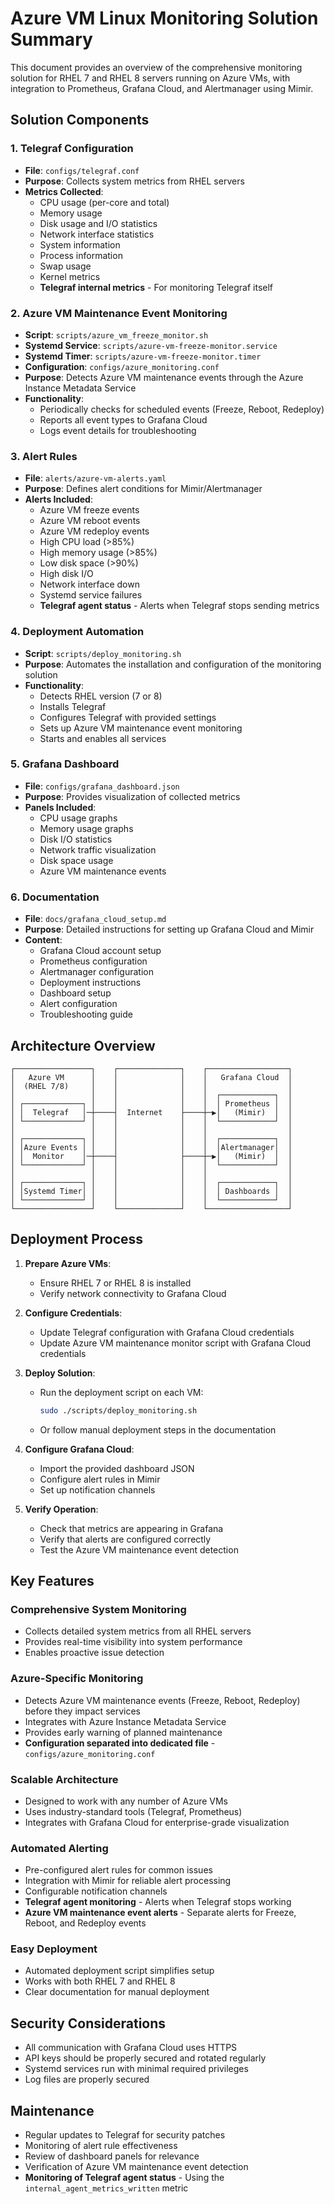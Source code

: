 # Azure VM Linux Monitoring Solution Summary

This document provides an overview of the comprehensive monitoring solution for RHEL 7 and RHEL 8 servers running on Azure VMs, with integration to Prometheus, Grafana Cloud, and Alertmanager using Mimir.

## Solution Components

### 1. Telegraf Configuration
- **File**: `configs/telegraf.conf`
- **Purpose**: Collects system metrics from RHEL servers
- **Metrics Collected**:
  - CPU usage (per-core and total)
  - Memory usage
  - Disk usage and I/O statistics
  - Network interface statistics
  - System information
  - Process information
  - Swap usage
  - Kernel metrics
  - **Telegraf internal metrics** - For monitoring Telegraf itself

### 2. Azure VM Maintenance Event Monitoring
- **Script**: `scripts/azure_vm_freeze_monitor.sh`
- **Systemd Service**: `scripts/azure-vm-freeze-monitor.service`
- **Systemd Timer**: `scripts/azure-vm-freeze-monitor.timer`
- **Configuration**: `configs/azure_monitoring.conf`
- **Purpose**: Detects Azure VM maintenance events through the Azure Instance Metadata Service
- **Functionality**:
  - Periodically checks for scheduled events (Freeze, Reboot, Redeploy)
  - Reports all event types to Grafana Cloud
  - Logs event details for troubleshooting

### 3. Alert Rules
- **File**: `alerts/azure-vm-alerts.yaml`
- **Purpose**: Defines alert conditions for Mimir/Alertmanager
- **Alerts Included**:
  - Azure VM freeze events
  - Azure VM reboot events
  - Azure VM redeploy events
  - High CPU load (>85%)
  - High memory usage (>85%)
  - Low disk space (>90%)
  - High disk I/O
  - Network interface down
  - Systemd service failures
  - **Telegraf agent status** - Alerts when Telegraf stops sending metrics

### 4. Deployment Automation
- **Script**: `scripts/deploy_monitoring.sh`
- **Purpose**: Automates the installation and configuration of the monitoring solution
- **Functionality**:
  - Detects RHEL version (7 or 8)
  - Installs Telegraf
  - Configures Telegraf with provided settings
  - Sets up Azure VM maintenance event monitoring
  - Starts and enables all services

### 5. Grafana Dashboard
- **File**: `configs/grafana_dashboard.json`
- **Purpose**: Provides visualization of collected metrics
- **Panels Included**:
  - CPU usage graphs
  - Memory usage graphs
  - Disk I/O statistics
  - Network traffic visualization
  - Disk space usage
  - Azure VM maintenance events

### 6. Documentation
- **File**: `docs/grafana_cloud_setup.md`
- **Purpose**: Detailed instructions for setting up Grafana Cloud and Mimir
- **Content**:
  - Grafana Cloud account setup
  - Prometheus configuration
  - Alertmanager configuration
  - Deployment instructions
  - Dashboard setup
  - Alert configuration
  - Troubleshooting guide

## Architecture Overview

```
┌─────────────────┐    ┌──────────────┐    ┌──────────────────┐
│   Azure VM      │    │              │    │   Grafana Cloud  │
│  (RHEL 7/8)     │    │              │    │                  │
│                 │    │              │    │  ┌────────────┐  │
│ ┌─────────────┐ │    │              │    │  │ Prometheus │  │
│ │  Telegraf   │─┼────┤  Internet    ├────┼─▶│   (Mimir)  │  │
│ └─────────────┘ │    │              │    │  └────────────┘  │
│                 │    │              │    │                  │
│ ┌─────────────┐ │    │              │    │  ┌────────────┐  │
│ │Azure Events │ │    │              │    │  │Alertmanager│  │
│ │  Monitor    │─┼────┤              ├────┼─▶│   (Mimir)  │  │
│ └─────────────┘ │    │              │    │  └────────────┘  │
│                 │    │              │    │                  │
│ ┌─────────────┐ │    │              │    │  ┌────────────┐  │
│ │Systemd Timer│ │    │              │    │  │ Dashboards │  │
│ └─────────────┘ │    │              │    │  └────────────┘  │
└─────────────────┘    └──────────────┘    └──────────────────┘
```

## Deployment Process

1. **Prepare Azure VMs**:
   - Ensure RHEL 7 or RHEL 8 is installed
   - Verify network connectivity to Grafana Cloud

2. **Configure Credentials**:
   - Update Telegraf configuration with Grafana Cloud credentials
   - Update Azure VM maintenance monitor script with Grafana Cloud credentials

3. **Deploy Solution**:
   - Run the deployment script on each VM:
     ```bash
     sudo ./scripts/deploy_monitoring.sh
     ```
   - Or follow manual deployment steps in the documentation

4. **Configure Grafana Cloud**:
   - Import the provided dashboard JSON
   - Configure alert rules in Mimir
   - Set up notification channels

5. **Verify Operation**:
   - Check that metrics are appearing in Grafana
   - Verify that alerts are configured correctly
   - Test the Azure VM maintenance event detection

## Key Features

### Comprehensive System Monitoring
- Collects detailed system metrics from all RHEL servers
- Provides real-time visibility into system performance
- Enables proactive issue detection

### Azure-Specific Monitoring
- Detects Azure VM maintenance events (Freeze, Reboot, Redeploy) before they impact services
- Integrates with Azure Instance Metadata Service
- Provides early warning of planned maintenance
- **Configuration separated into dedicated file** - `configs/azure_monitoring.conf`

### Scalable Architecture
- Designed to work with any number of Azure VMs
- Uses industry-standard tools (Telegraf, Prometheus)
- Integrates with Grafana Cloud for enterprise-grade visualization

### Automated Alerting
- Pre-configured alert rules for common issues
- Integration with Mimir for reliable alert processing
- Configurable notification channels
- **Telegraf agent monitoring** - Alerts when Telegraf stops working
- **Azure VM maintenance event alerts** - Separate alerts for Freeze, Reboot, and Redeploy events

### Easy Deployment
- Automated deployment script simplifies setup
- Works with both RHEL 7 and RHEL 8
- Clear documentation for manual deployment

## Security Considerations

- All communication with Grafana Cloud uses HTTPS
- API keys should be properly secured and rotated regularly
- Systemd services run with minimal required privileges
- Log files are properly secured

## Maintenance

- Regular updates to Telegraf for security patches
- Monitoring of alert rule effectiveness
- Review of dashboard panels for relevance
- Verification of Azure VM maintenance event detection
- **Monitoring of Telegraf agent status** - Using the `internal_agent_metrics_written` metric